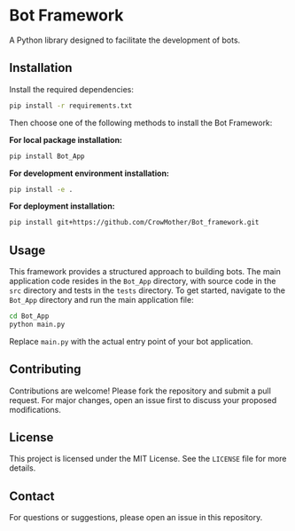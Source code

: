 
# Bot Framework

A Python library designed to facilitate the development of bots.

## Installation

Install the required dependencies:

```bash
pip install -r requirements.txt
```

Then choose one of the following methods to install the Bot Framework:

**For local package installation:**

```bash
pip install Bot_App
```

**For development environment installation:**

```bash
pip install -e .
```

**For deployment installation:**

```bash
pip install git+https://github.com/CrowMother/Bot_framework.git
```

## Usage

This framework provides a structured approach to building bots. The main application code resides in the `Bot_App` directory, with source code in the `src` directory and tests in the `tests` directory. To get started, navigate to the `Bot_App` directory and run the main application file:

```bash
cd Bot_App
python main.py
```

Replace `main.py` with the actual entry point of your bot application.

## Contributing

Contributions are welcome! Please fork the repository and submit a pull request. For major changes, open an issue first to discuss your proposed modifications.

## License

This project is licensed under the MIT License. See the `LICENSE` file for more details.

## Contact

For questions or suggestions, please open an issue in this repository.
``` 
